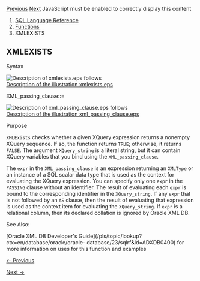 [Previous](XMLELEMENT.md) [Next](XMLFOREST.md) JavaScript must be enabled
to correctly display this content

  1. [SQL Language Reference ](index.md)
  2. [Functions](Functions.md)
  3. XMLEXISTS 

## XMLEXISTS

Syntax

![Description of xmlexists.eps
follows](https://docs.oracle.com/en/database/oracle/oracle-database/23/sqlrf/img/xmlexists.gif)  
[Description of the illustration xmlexists.eps](img_text/xmlexists.md)

XML_passing_clause::=

![Description of xml_passing_clause.eps
follows](https://docs.oracle.com/en/database/oracle/oracle-database/23/sqlrf/img/xml_passing_clause.gif)  
[Description of the illustration
xml_passing_clause.eps](img_text/xml_passing_clause.md)

Purpose

`XMLExists` checks whether a given XQuery expression returns a nonempty XQuery
sequence. If so, the function returns `TRUE`; otherwise, it returns `FALSE`.
The argument `XQuery_string` is a literal string, but it can contain XQuery
variables that you bind using the `XML_passing_clause`.

The `expr` in the `XML_passing_clause` is an expression returning an `XMLType`
or an instance of a SQL scalar data type that is used as the context for
evaluating the XQuery expression. You can specify only one `expr` in the
`PASSING` clause without an identifier. The result of evaluating each `expr`
is bound to the corresponding identifier in the `XQuery_string`. If any `expr`
that is not followed by an `AS` clause, then the result of evaluating that
expression is used as the context item for evaluating the `XQuery_string`. If
`expr` is a relational column, then its declared collation is ignored by
Oracle XML DB.

See Also:

[Oracle XML DB Developer's
Guide](/pls/topic/lookup?ctx=en/database/oracle/oracle-
database/23/sqlrf&id=ADXDB0400) for more information on uses for this function
and examples


[← Previous](XMLELEMENT.md)

[Next →](XMLFOREST.md)
